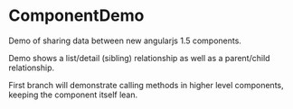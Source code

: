 # ComponentDemo
Demo of sharing data between new angularjs 1.5 components.  

Demo shows a list/detail (sibling) relationship as well as a parent/child relationship.

First branch will demonstrate calling methods in higher level components, keeping the component itself lean.
